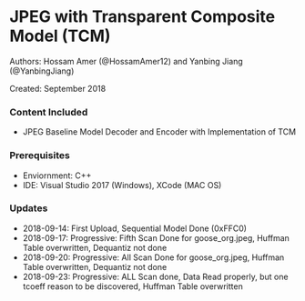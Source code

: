 # JPEG with Transparent Composite Model (TCM)
Authors: Hossam Amer (@HossamAmer12) and Yanbing Jiang (@YanbingJiang)

Created: September 2018

### Content Included
- JPEG Baseline Model Decoder and Encoder with Implementation of TCM

### Prerequisites
- Enviornment: C++
- IDE: Visual Studio 2017 (Windows), XCode (MAC OS)

### Updates
- 2018-09-14: First Upload, Sequential Model Done (0xFFC0)
- 2018-09-17: Progressive: Fifth Scan Done for goose_org.jpeg, Huffman Table overwritten, Dequantiz not done
- 2018-09-20: Progressive: All Scan Done for goose_org.jpeg, Huffman Table overwritten, Dequantiz not done
- 2018-09-23: Progressive: ALL Scan done, Data Read properly, but one tcoeff reason to be discovered, Huffman Table overwritten